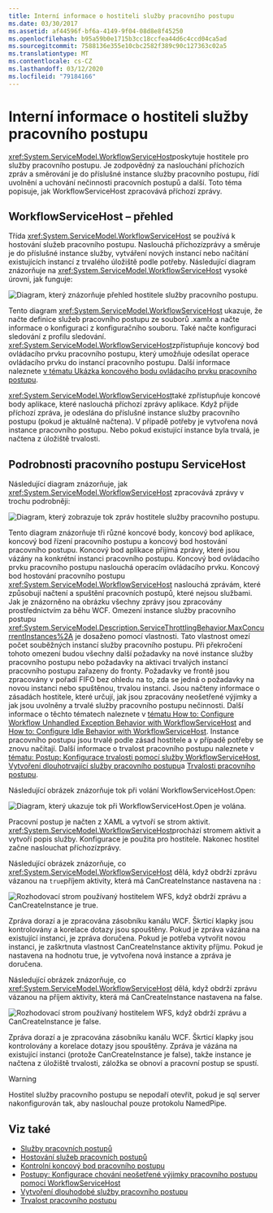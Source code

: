 ```yaml
---
title: Interní informace o hostiteli služby pracovního postupu
ms.date: 03/30/2017
ms.assetid: af44596f-bf6a-4149-9f04-08d8e8f45250
ms.openlocfilehash: b95a59b0e1715b3cc18ccfea44d6c4ccd04ca5ad
ms.sourcegitcommit: 7588136e355e10cbc2582f389c90c127363c02a5
ms.translationtype: MT
ms.contentlocale: cs-CZ
ms.lasthandoff: 03/12/2020
ms.locfileid: "79184166"
---
```

# <a name="workflow-service-host-internals"></a>Interní informace o hostiteli služby pracovního postupu
<xref:System.ServiceModel.WorkflowServiceHost>poskytuje hostitele pro služby pracovního postupu. Je zodpovědný za naslouchání příchozích zpráv a směrování je do příslušné instance služby pracovního postupu, řídí uvolnění a uchování nečinnosti pracovních postupů a další. Toto téma popisuje, jak WorkflowServiceHost zpracovává příchozí zprávy.  
  
## <a name="workflowservicehost-overview"></a>WorkflowServiceHost – přehled  

Třída <xref:System.ServiceModel.WorkflowServiceHost> se používá k hostování služeb pracovního postupu. Naslouchá příchozízprávy a směruje je do příslušné instance služby, vytváření nových instancí nebo načítání existujících instancí z trvalého úložiště podle potřeby. Následující diagram znázorňuje na <xref:System.ServiceModel.WorkflowServiceHost> vysoké úrovni, jak funguje:
  
 ![Diagram, který znázorňuje přehled hostitele služby pracovního postupu.](./media/workflow-service-host-internals/workflow-service-host-high-level-overview.gif)  
  
 Tento diagram <xref:System.ServiceModel.WorkflowServiceHost> ukazuje, že načte definice služeb pracovního postupu ze souborů .xamlx a načte informace o konfiguraci z konfiguračního souboru. Také načte konfiguraci sledování z profilu sledování. <xref:System.ServiceModel.WorkflowServiceHost>zpřístupňuje koncový bod ovládacího prvku pracovního postupu, který umožňuje odesílat operace ovládacího prvku do instancí pracovního postupu.  Další informace naleznete [v tématu Ukázka koncového bodu ovládacího prvku pracovního postupu](../../../../docs/framework/wcf/feature-details/workflow-control-endpoint.md).  
  
 <xref:System.ServiceModel.WorkflowServiceHost>také zpřístupňuje koncové body aplikace, které naslouchá příchozí zprávy aplikace. Když přijde příchozí zpráva, je odeslána do příslušné instance služby pracovního postupu (pokud je aktuálně načtena). V případě potřeby je vytvořena nová instance pracovního postupu. Nebo pokud existující instance byla trvalá, je načtena z úložiště trvalosti.  
  
## <a name="workflowservicehost-details"></a>Podrobnosti pracovního postupu ServiceHost  
 Následující diagram znázorňuje, jak <xref:System.ServiceModel.WorkflowServiceHost> zpracovává zprávy v trochu podrobněji:  
  
 ![Diagram, který zobrazuje tok zpráv hostitele služby pracovního postupu.](./media/workflow-service-host-internals/workflow-service-host-message-flow.gif)  
  
 Tento diagram znázorňuje tři různé koncové body, koncový bod aplikace, koncový bod řízení pracovního postupu a koncový bod hostování pracovního postupu. Koncový bod aplikace přijímá zprávy, které jsou vázány na konkrétní instanci pracovního postupu. Koncový bod ovládacího prvku pracovního postupu naslouchá operacím ovládacího prvku. Koncový bod hostování pracovního postupu <xref:System.ServiceModel.WorkflowServiceHost> naslouchá zprávám, které způsobují načtení a spuštění pracovních postupů, které nejsou službami. Jak je znázorněno na obrázku všechny zprávy jsou zpracovány prostřednictvím za běhu WCF.  Omezení instance služby pracovního postupu <xref:System.ServiceModel.Description.ServiceThrottlingBehavior.MaxConcurrentInstances%2A> je dosaženo pomocí vlastnosti. Tato vlastnost omezí počet souběžných instancí služby pracovního postupu. Při překročení tohoto omezení budou všechny další požadavky na nové instance služby pracovního postupu nebo požadavky na aktivaci trvalých instancí pracovního postupu zařazeny do fronty. Požadavky ve frontě jsou zpracovány v pořadí FIFO bez ohledu na to, zda se jedná o požadavky na novou instanci nebo spuštěnou, trvalou instanci. Jsou načteny informace o zásadách hostitele, které určují, jak jsou zpracovány neošetřené výjimky a jak jsou uvolněny a trvalé služby pracovního postupu nečinnosti. Další informace o těchto tématech naleznete v [tématu How to: Configure Workflow Unhandled Exception Behavior with WorkflowServiceHost](../../../../docs/framework/wcf/feature-details/config-workflow-unhandled-exception-workflowservicehost.md) and [How to: Configure Idle Behavior with WorkflowServiceHost](../../../../docs/framework/wcf/feature-details/how-to-configure-idle-behavior-with-workflowservicehost.md). Instance pracovního postupu jsou trvalé podle zásad hostitele a v případě potřeby se znovu načítají. Další informace o trvalost pracovního postupu naleznete v [tématu: Postup: Konfigurace trvalosti pomocí služby WorkflowServiceHost](../../../../docs/framework/wcf/feature-details/how-to-configure-persistence-with-workflowservicehost.md), [Vytvoření dlouhotrvající služby pracovního postupu](../../../../docs/framework/wcf/feature-details/creating-a-long-running-workflow-service.md)a [Trvalosti pracovního postupu](../../../../docs/framework/windows-workflow-foundation/workflow-persistence.md).  
  
 Následující obrázek znázorňuje tok při volání WorkflowServiceHost.Open:  
  
 ![Diagram, který ukazuje tok při WorkflowServiceHost.Open je volána.](./media/workflow-service-host-internals/workflow-service-host-open.gif)  
  
 Pracovní postup je načten z XAML a vytvoří se strom aktivit. <xref:System.ServiceModel.WorkflowServiceHost>prochází stromem aktivit a vytvoří popis služby. Konfigurace je použita pro hostitele. Nakonec hostitel začne naslouchat příchozízprávy.  
  
 Následující obrázek znázorňuje, co <xref:System.ServiceModel.WorkflowServiceHost> dělá, když obdrží zprávu vázanou na `true`příjem aktivity, která má CanCreateInstance nastavena na :  
  
 ![Rozhodovací strom používaný hostitelem WFS, když obdrží zprávu a CanCreateInstance je true.](./media/workflow-service-host-internals/workflow-service-host-receive-message-cancreateinstance.gif)  
  
 Zpráva dorazí a je zpracována zásobníku kanálu WCF. Škrticí klapky jsou kontrolovány a korelace dotazy jsou spouštěny. Pokud je zpráva vázána na existující instanci, je zpráva doručena. Pokud je potřeba vytvořit novou instanci, je zaškrtnuta vlastnost CanCreateInstance aktivity příjmu. Pokud je nastavena na hodnotu true, je vytvořena nová instance a zpráva je doručena.  
  
 Následující obrázek znázorňuje, co <xref:System.ServiceModel.WorkflowServiceHost> dělá, když obdrží zprávu vázanou na příjem aktivity, která má CanCreateInstance nastavena na false.  
  
 ![Rozhodovací strom používaný hostitelem WFS, když obdrží zprávu a CanCreateInstance je false.](./media/workflow-service-host-internals/workflow-service-host-receive-message.gif)  
  
 Zpráva dorazí a je zpracována zásobníku kanálu WCF. Škrticí klapky jsou kontrolovány a korelace dotazy jsou spouštěny. Zpráva je vázána na existující instanci (protože CanCreateInstance je false), takže instance je načtena z úložiště trvalosti, záložka se obnoví a pracovní postup se spustí.  
  
> [!WARNING]
> Hostitel služby pracovního postupu se nepodaří otevřít, pokud je sql server nakonfigurován tak, aby naslouchal pouze protokolu NamedPipe.  
  
## <a name="see-also"></a>Viz také

- [Služby pracovních postupů](../../../../docs/framework/wcf/feature-details/workflow-services.md)
- [Hostování služeb pracovních postupů](../../../../docs/framework/wcf/feature-details/hosting-workflow-services.md)
- [Kontrolní koncový bod pracovního postupu](../../../../docs/framework/wcf/feature-details/workflow-control-endpoint.md)
- [Postupy: Konfigurace chování neošetřené výjimky pracovního postupu pomocí WorkflowServiceHost](../../../../docs/framework/wcf/feature-details/config-workflow-unhandled-exception-workflowservicehost.md)
- [Vytvoření dlouhodobé služby pracovního postupu](../../../../docs/framework/wcf/feature-details/creating-a-long-running-workflow-service.md)
- [Trvalost pracovního postupu](../../../../docs/framework/windows-workflow-foundation/workflow-persistence.md)
